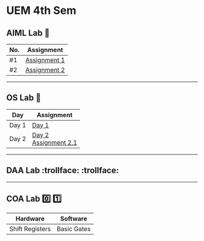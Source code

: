 # UEM 4th Sem

## AIML Lab :brain:

| No. | Assignment                            |
| --- | ------------------------------------- |
| #1  | [Assignment 1](./AIML/assignment1.pl) |
| #2  | [Assignment 2](./AIML/assignment2)    |

---

## OS Lab :penguin:

| Day   | Assignment                                                         |
| ----- | ------------------------------------------------------------------ |
| Day 1 | [Day 1](./OS/day1.md)                                              |
| Day 2 | [Day 2](./OS/day2.md) <br> [Assignment 2.1](./OS/assignment2.1.md) |

---

## DAA Lab :trollface: :trollface:

---

## COA Lab :zero: :one:

| Hardware        | Software    |
| --------------- | ----------- |
| Shift Registers | Basic Gates |
